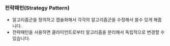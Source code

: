 ### 전략패턴(Strategy Pattern)
- 알고리즘군을 정의하고 캡슐화해서 각각의 알고리즘군을 수정해서 쓸수 있게 해줍니다.
- 전략패턴을 사용하면 클라이언트로부터 알고리즘을 분리해서 독립적으로 변경할 수 있습니다. 

